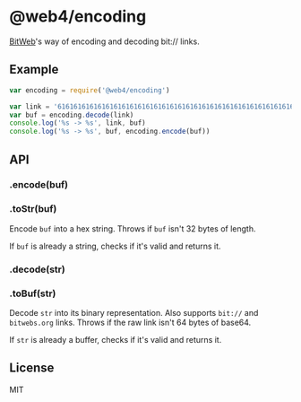# @web4/encoding

[BitWeb](http://bitwebs.org/)'s way of encoding and decoding bit:// links.

## Example

```js
var encoding = require('@web4/encoding')

var link = '6161616161616161616161616161616161616161616161616161616161616161'
var buf = encoding.decode(link)
console.log('%s -> %s', link, buf)
console.log('%s -> %s', buf, encoding.encode(buf))
```

## API

### .encode(buf)
### .toStr(buf)

Encode `buf` into a hex string. Throws if `buf` isn't 32 bytes of length.

If `buf` is already a string, checks if it's valid and returns it.

### .decode(str)
### .toBuf(str)

Decode `str` into its binary representation. Also supports `bit://` and `bitwebs.org` links. Throws if the raw link isn't 64 bytes of base64.

If `str` is already a buffer, checks if it's valid and returns it.

## License

MIT
